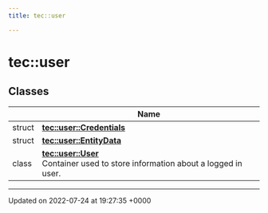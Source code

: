 ```yaml
---
title: tec::user

---
```


# tec::user



## Classes

|                | Name           |
| -------------- | -------------- |
| struct | **[tec::user::Credentials](/engine/Classes/structtec_1_1user_1_1_credentials/)**  |
| struct | **[tec::user::EntityData](/engine/Classes/structtec_1_1user_1_1_entity_data/)**  |
| class | **[tec::user::User](/engine/Classes/classtec_1_1user_1_1_user/)** <br>Container used to store information about a logged in user.  |






-------------------------------

Updated on 2022-07-24 at 19:27:35 +0000
